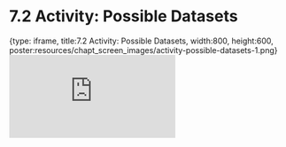 # 7.2 Activity: Possible Datasets
 
{type: iframe, title:7.2 Activity: Possible Datasets, width:800, height:600, poster:resources/chapt_screen_images/activity-possible-datasets-1.png}
![](https://vgaysin1.github.io/CURE-MicrobialMysteries-test/activity-possible-datasets-1.html)
 

 
